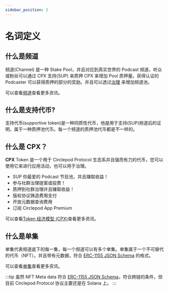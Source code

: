 ```yaml
---
sidebar_position: 2
---
```


# 名词定义

## 什么是频道

频道(Channel) 是一种 Stake Pool，并且对应到真实世界的 Podcast 频道，听众或粉丝可以通过 CPX 支持(SUP) 来质押 CPX 来增加 Pool 质押量。获得认证的 Podcaster 可以获得质押的部分的奖励。并且可以透过[治理](/docs/governance/intro) 来增加频道池。

可以查看[频道](/docs/channel)查看更多资讯。

## 什么是支持代币?

支持代币(supportive token)是一种同质性代币，他是用于支持(SUP)频道后的证明，属于一种质押池代币。每一个频道的质押池代币都是不一样的。

## 什么是 CPX？

**CPX** Token 是一个用于 Circlepod Protocol 生态系并且强而有力的代币，您可以使用它来进行应用活动，也可以用于治理。

* SUP 你最爱的 Podcast 节目池，并且赚取收益！
* 参与社群治理提案或投票！
* 质押到社群治理并且赚取收益！
* 版权协议铸造费用支付
* 开放元数据查询费用
* 订阅 Circlepod App Premium

可以查看[Token 经济模型 (CPX)](/docs/tokenomics)查看更多资讯。

## 什么是单集

单集代表频道底下的每一集，每一个频道可以有多个单集。单集属于一个不可替代的代币（NFT）。并且带有元数据，符合 [ERC-1155 JSON Schema](https://github.com/ethereum/EIPs/blob/master/EIPS/eip-1155.md#erc-1155-metadata-uri-json-schema) 的格式。

可以查看[单集](/docs/episode)查看更多资讯。

:::tip
虽然 NFT Meta data 符合 [ERC-1155 JSON Schema](https://github.com/ethereum/EIPs/blob/master/EIPS/eip-1155.md#erc-1155-metadata-uri-json-schema)，符合跨链的条件，但目前 Circlepod Protocol 协议主要还是在 Solana 上。
:::

